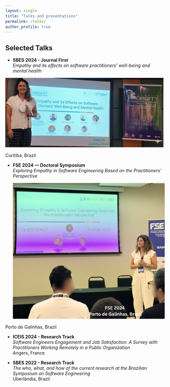 ```yaml
---
layout: single
title: "Talks and presentations"
permalink: /talks/
author_profile: true
---
```


## Selected Talks

- **SBES 2024 - Journal First**  
  *Empathy and its effects on software practitioners’ well-being and mental health*
 <p align="left">
  <img src="/images/sbes24-curitiba.png" alt="SBES 2024 Talk" width="500"/>
</p> 
  Curitiba, Brazil  

- **FSE 2024 — Doctoral Symposium**  
  *Exploring Empathy in Software Engineering Based on the Practitioners’ Perspective*
  <p align="left">
  <img src="/images/fse2024-porto.png" alt="FSE 2024 Talk" width="500"/>
</p>
  Porto de Galinhas, Brazil  

- **ICEIS 2024 - Research Track**  
  *Software Engineers Engagement and Job Satisfaction: A Survey with Practitioners Working Remotely in a Public Organization*  
  Angers, France  

- **SBES 2022 - Research Track**  
  *The who, what, and how of the current research at the Brazilian Symposium on Software Engineering*  
  Uberlândia, Brazil
